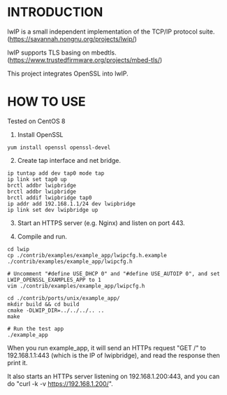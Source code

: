 # INTRODUCTION
lwIP is a small independent implementation of the TCP/IP protocol suite. (https://savannah.nongnu.org/projects/lwip/)

lwIP supports TLS basing on mbedtls. (https://www.trustedfirmware.org/projects/mbed-tls/)

This project integrates OpenSSL into lwIP.

# HOW TO USE

Tested on CentOS 8

1. Install OpenSSL

```shell
yum install openssl openssl-devel
```

2. Create tap interface and net bridge.

```shell
ip tuntap add dev tap0 mode tap
ip link set tap0 up
brctl addbr lwipbridge
brctl addbr lwipbridge
brctl addif lwipbridge tap0
ip addr add 192.168.1.1/24 dev lwipbridge
ip link set dev lwipbridge up
```

3. Start an HTTPS server (e.g. Nginx) and listen on port 443.

4. Compile and run.

```shell
cd lwip
cp ./contrib/examples/example_app/lwipcfg.h.example ./contrib/examples/example_app/lwipcfg.h

# Uncomment "#define USE_DHCP 0" and "#define USE_AUTOIP 0", and set LWIP_OPENSSL_EXAMPLES_APP to 1
vim ./contrib/examples/example_app/lwipcfg.h

cd ./contrib/ports/unix/example_app/
mkdir build && cd build
cmake -DLWIP_DIR=../../../.. ..
make

# Run the test app
./example_app
```

When you run example_app, it will send an HTTPs request "GET /" to 192.168.1.1:443 (which is the IP of lwipbridge), and read the response then print it.

It also starts an HTTPs server listening on 192.168.1.200:443, and you can do "curl -k -v https://192.168.1.200/".
